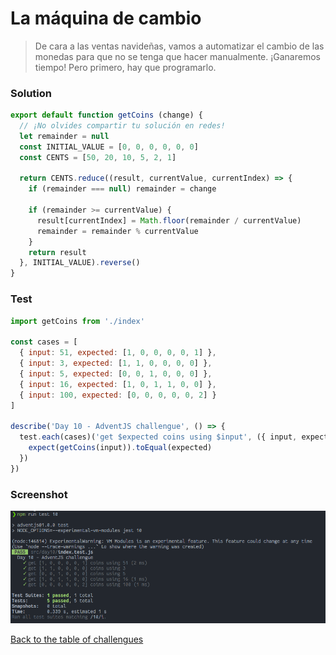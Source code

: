 # La máquina de cambio

> De cara a las ventas navideñas, vamos a automatizar el cambio de las monedas para que no se tenga que hacer manualmente. ¡Ganaremos tiempo! Pero primero, hay que programarlo.

### Solution

```javascript
export default function getCoins (change) {
  // ¡No olvides compartir tu solución en redes!
  let remainder = null
  const INITIAL_VALUE = [0, 0, 0, 0, 0, 0]
  const CENTS = [50, 20, 10, 5, 2, 1]

  return CENTS.reduce((result, currentValue, currentIndex) => {
    if (remainder === null) remainder = change

    if (remainder >= currentValue) {
      result[currentIndex] = Math.floor(remainder / currentValue)
      remainder = remainder % currentValue
    }
    return result
  }, INITIAL_VALUE).reverse()
}
```

### Test

```javascript
import getCoins from './index'

const cases = [
  { input: 51, expected: [1, 0, 0, 0, 0, 1] },
  { input: 3, expected: [1, 1, 0, 0, 0, 0] },
  { input: 5, expected: [0, 0, 1, 0, 0, 0] },
  { input: 16, expected: [1, 0, 1, 1, 0, 0] },
  { input: 100, expected: [0, 0, 0, 0, 0, 2] }
]

describe('Day 10 - AdventJS challengue', () => {
  test.each(cases)('get $expected coins using $input', ({ input, expected }) => {
    expect(getCoins(input)).toEqual(expected)
  })
})
```

### Screenshot

![Test](./test.png)

[Back to the table of challengues](/README.md)
